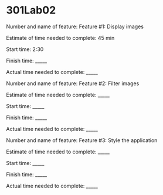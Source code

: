# 301Lab02

Number and name of feature: Feature #1: Display images

Estimate of time needed to complete: 45 min

Start time: 2:30

Finish time: _____

Actual time needed to complete: _____


Number and name of feature: Feature #2: Filter images

Estimate of time needed to complete: _____

Start time: _____

Finish time: _____

Actual time needed to complete: _____


Number and name of feature: Feature #3: Style the application

Estimate of time needed to complete: _____

Start time: _____

Finish time: _____

Actual time needed to complete: _____
